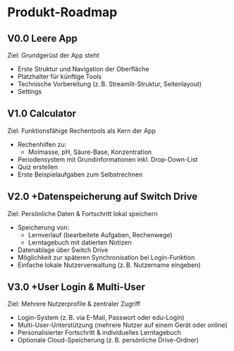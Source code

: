 # **Produkt-Roadmap**

## **V0.0 Leere App**
Ziel: Grundgerüst der App steht
- Erste Struktur und Navigation der Oberfläche
- Platzhalter für künftige Tools
- Technische Vorbereitung (z. B. Streamlit-Struktur, Seitenlayout)
- Settings

## **V1.0 Calculator**
Ziel: Funktionsfähige Rechentools als Kern der App
- Rechenhilfen zu:
  - Molmasse, pH, Säure-Base, Konzentration
- Periodensystem mit Grundinformationen inkl. Drop-Down-List
- Quiz erstellen
- Erste Beispielaufgaben zum Selbstrechnen

## **V2.0 +Datenspeicherung auf Switch Drive**
Ziel: Persönliche Daten & Fortschritt lokal speichern
- Speicherung von:
  - Lernverlauf (bearbeitete Aufgaben, Rechenwege)
  - Lerntagebuch mit datierten Notizen
- Datenablage über Switch Drive
- Möglichkeit zur späteren Synchronisation bei Login-Funktion
- Einfache lokale Nutzerverwaltung (z. B. Nutzername eingeben)

## **V3.0 +User Login & Multi-User**
Ziel: Mehrere Nutzerprofile & zentraler Zugriff
- Login-System (z. B. via E-Mail, Passwort oder edu-Login)
- Multi-User-Unterstützung (mehrere Nutzer auf einem Gerät oder online)
- Personalisierter Fortschritt & individuelles Lerntagebuch
- Optionale Cloud-Speicherung (z. B. persönliche Drive-Ordner)
